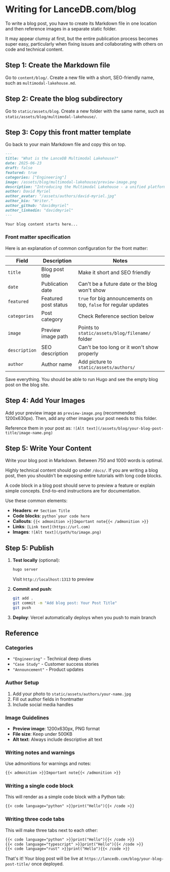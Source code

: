 # Writing for LanceDB.com/blog

To write a blog post, you have to create its Markdown file in one location and then reference images in a separate static folder.

It may appear clumsy at first, but the entire publication process becomes super easy, particularly when fixing issues and collaborating with others on code and technical content.


## Step 1: Create the Markdown file

Go to `content/blog/`. Create a new file with a short, SEO-friendly name, such as `multimodal-lakehouse.md`.

## Step 2: Create the blog subdirectory

Go to `static/assets/blog`. Create a new folder with the same name, such as `static/assets/blog/multimodal-lakehouse/`.

## Step 3: Copy this front matter template

Go back to your main Markdown file and copy this on top.

```markdown
---
title: "What is the LanceDB Multimodal Lakehouse?"
date: 2025-06-23
draft: false 
featured: true 
categories: ["Engineering"]
image: /assets/blog/multimodal-lakehouse/preview-image.png
description: "Introducing the Multimodal Lakehouse - a unified platform for managing AI data from raw files to production-ready features, now part of LanceDB Enterprise."
author: David Myriel
author_avatar: "/assets/authors/david-myriel.jpg"
author_bio: "Writer."
author_github: "davidmyriel"
author_linkedin: "davidmyriel"
---

Your blog content starts here...
```

### Front matter specification

Here is an explanation of common configuration for the front matter:

| Field | Description | Notes |
|-------|-------------|-------|
| `title` | Blog post title | Make it short and SEO friendly |
| `date` | Publication date | Can't be a future date or the blog won't show |
| `featured` | Featured post status | `true` for big announcements on top, `false` for regular updates |
| `categories` | Post category | Check Reference section below |
| `image` | Preview image path | Points to `static/assets/blog/filename/` folder |
| `description` | SEO description | Can't be too long or it won't show properly |
| `author` | Author name | Add picture to `static/assets/authors/` |

Save everything. You should be able to run Hugo and see the empty blog post on the blog site.

## Step 4: Add Your Images

Add your preview image as `preview-image.png` (recommended: 1200x630px). Then, add any other images your post needs to this folder.

Reference them in your post as: `![Alt text](/assets/blog/your-blog-post-title/image-name.png)`

## Step 5: Write Your Content

Write your blog post in Markdown. Between 750 and 1000 words is optimal.

Highly technical content should go under `/docs/`. If you are writing a blog post, then you shouldn't be exposing entire tutorials with long code blocks.

A code block in a blog post should serve to preview a feature or explain simple concepts. End-to-end instructions are for documentation.

Use these common elements:
   - **Headers**: `## Section Title`
   - **Code blocks**: ```python`your code here```
   - **Callouts**: `{{< admonition >}}Important note{{< /admonition >}}`
   - **Links**: `[Link text](https://url.com)`
   - **Images**: `![Alt text](/path/to/image.png)`

## Step 5: Publish

1. **Test locally** (optional):
   ```bash
   hugo server
   ```
   Visit `http://localhost:1313` to preview

2. **Commit and push**:
   ```bash
   git add .
   git commit -m "Add blog post: Your Post Title"
   git push
   ```

3. **Deploy**: Vercel automatically deploys when you push to main branch

## Reference

### Categories
- `"Engineering"` - Technical deep dives
- `"Case Study"` - Customer success stories  
- `"Announcement"` - Product updates

### Author Setup
1. Add your photo to `static/assets/authors/your-name.jpg`
2. Fill out author fields in frontmatter
3. Include social media handles

### Image Guidelines
- **Preview image**: 1200x630px, PNG format
- **File size**: Keep under 500KB
- **Alt text**: Always include descriptive alt text

### Writing notes and warnings

Use admonitions for warnings and notes:

```markdown
{{< admonition >}}Important note{{< /admonition >}}
```

### Writing a single code block

This will render as a simple code block with a Python tab:

```markdown
{{< code language="python" >}}print("Hello"){{< /code >}}
```

### Writing three code tabs

This will make three tabs next to each other:

```markdown
{{< code language="python" >}}print("Hello"){{< /code >}}
{{< code language="typescript" >}}print("Hello"){{< /code >}}
{{< code language="rust" >}}print("Hello"){{< /code >}}
```

That's it! Your blog post will be live at `https://lancedb.com/blog/your-blog-post-title/` once deployed. 